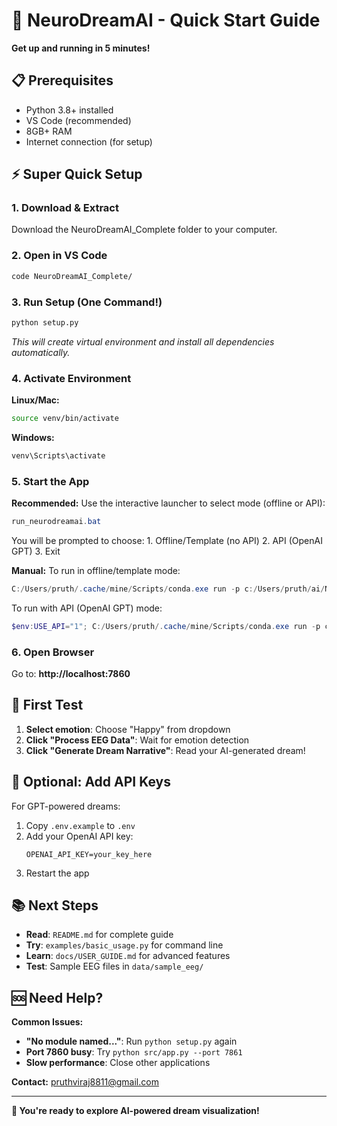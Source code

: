 # 🚀 NeuroDreamAI - Quick Start Guide

**Get up and running in 5 minutes!**

## 📋 Prerequisites

- Python 3.8+ installed
- VS Code (recommended)
- 8GB+ RAM
- Internet connection (for setup)

## ⚡ Super Quick Setup

### 1. Download & Extract
Download the NeuroDreamAI_Complete folder to your computer.

### 2. Open in VS Code
```bash
code NeuroDreamAI_Complete/
```

### 3. Run Setup (One Command!)
```bash
python setup.py
```
*This will create virtual environment and install all dependencies automatically.*

### 4. Activate Environment
**Linux/Mac:**
```bash
source venv/bin/activate
```

**Windows:**
```bash
venv\Scripts\activate
```


### 5. Start the App

**Recommended:** Use the interactive launcher to select mode (offline or API):
```powershell
run_neurodreamai.bat
```
You will be prompted to choose:
    1. Offline/Template (no API)
    2. API (OpenAI GPT)
    3. Exit

**Manual:**
To run in offline/template mode:
```powershell
C:/Users/pruth/.cache/mine/Scripts/conda.exe run -p c:/Users/pruth/ai/NeuroDreamAI/.conda --no-capture-output python src/app.py
```
To run with API (OpenAI GPT) mode:
```powershell
$env:USE_API="1"; C:/Users/pruth/.cache/mine/Scripts/conda.exe run -p c:/Users/pruth/ai/NeuroDreamAI/.conda --no-capture-output python src/app.py
```

### 6. Open Browser
Go to: **http://localhost:7860**

## 🎯 First Test

1. **Select emotion**: Choose "Happy" from dropdown
2. **Click "Process EEG Data"**: Wait for emotion detection
3. **Click "Generate Dream Narrative"**: Read your AI-generated dream!

## 🔧 Optional: Add API Keys

For GPT-powered dreams:
1. Copy `.env.example` to `.env`
2. Add your OpenAI API key:
   ```
   OPENAI_API_KEY=your_key_here
   ```
3. Restart the app

## 📚 Next Steps

- **Read**: `README.md` for complete guide
- **Try**: `examples/basic_usage.py` for command line
- **Learn**: `docs/USER_GUIDE.md` for advanced features
- **Test**: Sample EEG files in `data/sample_eeg/`

## 🆘 Need Help?

**Common Issues:**
- **"No module named..."**: Run `python setup.py` again
- **Port 7860 busy**: Try `python src/app.py --port 7861`
- **Slow performance**: Close other applications

**Contact:** pruthviraj8811@gmail.com

---

**🎉 You're ready to explore AI-powered dream visualization!**

